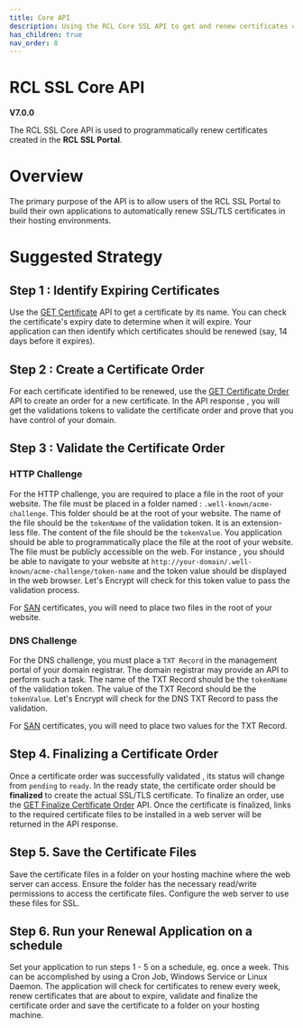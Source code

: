 ```yaml
---
title: Core API
description: Using the RCL Core SSL API to get and renew certificates created in the RCL SSL portal
has_children: true
nav_order: 8
---
```


# RCL SSL Core API
**V7.0.0**

The RCL SSL Core API is used to programmatically renew certificates created in the **RCL SSL Portal**.

# Overview

The primary purpose of the API is to allow users of the RCL SSL Portal to build their own applications to automatically renew SSL/TLS certificates in their hosting environments.

# Suggested Strategy

## Step 1 : Identify Expiring Certificates

Use the [GET Certificate](./get-certificate.md) API to get a certificate by its name. You can check the certificate's expiry date to determine when it will expire. Your application can then identify which certificates should be renewed (say, 14 days before it expires). 

## Step 2 : Create a Certificate Order

For each certificate identified to be renewed, use the [GET Certificate Order](./get-certificate-order.md) API to create an order for a new certificate. In the API response , you will get the validations tokens to validate the certificate order and prove that you have control of your domain.

## Step 3 : Validate the Certificate Order

### HTTP Challenge

For the HTTP challenge, you are required to place a file in the root of your website. The file must be placed in a folder named : ``.well-known/acme-challenge``. This folder should be at the root of your website. The name of the file should be the ``tokenName`` of the validation token. It is an extension-less file. The content of the file should be the ``tokenValue``. You application should be able to programmatically place the file at the root of your website. The file must be publicly accessible on the web. For instance , you should be able to navigate to your website at ``http://your-domain/.well-known/acme-challenge/token-name`` and the token value should be displayed in the web browser. Let's Encrypt will check for this token value to pass the validation process.

For [SAN](../portal/stand-alone-san.md) certificates, you will need to place two files in the root of your website.


### DNS Challenge

For the DNS challenge, you must place a ``TXT Record`` in the management portal of your domain registrar. The domain registrar may provide an API to perform such a task. The name of the TXT Record should be the ``tokenName`` of the validation token. The value of the TXT Record should be the ``tokenValue``. Let's Encrypt will check for the DNS TXT Record to pass the validation.

For [SAN](../portal/stand-alone-san.md) certificates, you will need to place two values for the TXT Record.

## Step 4. Finalizing a Certificate Order

Once a certificate order was successfully validated , its status will change from ``pending`` to ``ready``. In the ready state, the certificate order should be **finalized** to create the actual SSL/TLS certificate. To finalize an order, use the [GET Finalize Certificate Order](./get-finalize-certificate-order.md) API. Once the certificate is finalized, links to the required certificate files to be installed in a web server will be returned in the API response.

## Step 5. Save the Certificate Files

Save the certificate files in a folder on your hosting machine where the web server can access. Ensure the folder has the necessary read/write permissions to access the certificate files. Configure the web server to use these files for SSL.

## Step 6. Run your Renewal Application on a schedule

Set your application to run steps 1 - 5 on a schedule, eg. once a week. This can be accomplished by using a Cron Job, Windows Service or Linux Daemon. The application will check for certificates to renew every week, renew certificates that are about to expire, validate and finalize the certificate order and save the certificate to a folder on your hosting machine.